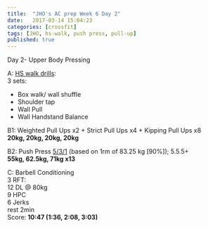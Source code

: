 ```yaml
---
title:  "JHO's AC prep Week 6 Day 2"
date:   2017-03-14 15:04:23
categories: [crossfit]
tags: [JHO, hs-walk, push press, pull-up]
published: true
---
```

Day 2- Upper Body Pressing

A: [HS walk drills][hswalk_link]:  
3 sets:  
- Box walk/ wall shuffle  
- Shoulder tap  
- Wall Pull  
- Wall Handstand Balance

B1: Weighted Pull Ups x2 + Strict Pull Ups x4 + Kipping Pull Ups x8  
**20kg, 20kg, 20kg, 20kg** 

B2: Push Press [5/3/1][link1] (based on 1rm of 83.25 kg [90%]); 5.5.5+  
**55kg, 62.5kg, 71kg x13**

C: Barbell Conditioning  
3 RFT:  
12 DL @ 80kg  
9 HPC  
6 Jerks  
rest 2min  
Score: **10:47 (1:36, 2:08, 3:03)**

[hswalk_link]: https://youtube.com/playlist?list=PLbV83TDhgPsHhFcOYMFKZ92r3cNWHZTMb

[link1]: https://www.t-nation.com/workouts/531-how-to-build-pure-strength